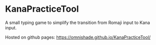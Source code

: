 # KanaPracticeTool
A small typing game to simplify the transition from Romaji input to Kana input.

Hosted on github pages: https://omnishade.github.io/KanaPracticeTool/
